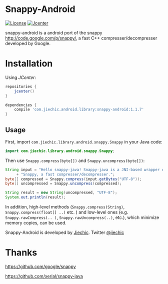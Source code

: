 # Snappy-Android

[![License](https://img.shields.io/badge/License%20-Apache%202-337ab7.svg)](https://www.apache.org/licenses/LICENSE-2.0)
[![Jcenter](https://img.shields.io/badge/%20Jcenter%20-1.1.7-5bc0de.svg)](https://bintray.com/jiechic/android/rxservice/_latestVersion)

[^_^]:[![Methods](https://img.shields.io/badge/%20Methods%20%7C%20Size%20-%20239%20%7C%2040%20KB-d9534f.svg)](http://www.methodscount.com/?lib=com.jiechic.android.library%3Arxservice%3A1.0.0)
[^_^]:[![Maven](https://img.shields.io/badge/%20Maven%20-1.0.0-5bc0de.svg)](https://mvnrepository.com/artifact/com.akaita.java/rxservice/1.2.0)
[^_^]:[![Arsenal](https://img.shields.io/badge/%20Arsenal%20-%20RxService%20-4cae4c.svg?style=flat)](https://android-arsenal.com/details/1/6027)

snappy-android is a android port of the snappy
<http://code.google.com/p/snappy/>, a fast C++ compresser/decompresser developed by Google.

# Installation

Using *JCenter*:
```groovy
repositories {
    jcenter()
}

dependencies {
    compile 'com.jiechic.android.library:snappy-android:1.1.7'
}
```

## Usage
First, import `com.jiechic.library.android.snappy.Snappy` in your Java code:

```java
import com.jiechic.library.android.snappy.Snappy;
```

Then use `Snappy.compress(byte[])` and `Snappy.uncompress(byte[])`:

```java
String input = "Hello snappy-java! Snappy-java is a JNI-based wrapper of "
     + "Snappy, a fast compresser/decompresser.";
byte[] compressed = Snappy.compress(input.getBytes("UTF-8"));
byte[] uncompressed = Snappy.uncompress(compressed);

String result = new String(uncompressed, "UTF-8");
System.out.println(result);
```

In addition, high-level methods (`Snappy.compress(String)`, `Snappy.compress(float[] ..)` etc. ) and low-level ones (e.g. `Snappy.rawCompress(.. )`,  `Snappy.rawUncompress(..)`, etc.), which minimize memory copies, can be used.


Snappy-Android is developed by [Jiechic](http://www.jiechic.com/). Twitter  [@jiechic](http://twitter.com/#!/jiechic)

# Thanks

https://github.com/google/snappy

https://github.com/xerial/snappy-java
